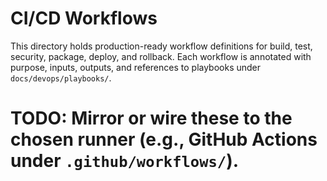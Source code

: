 # CI/CD Workflows

This directory holds production-ready workflow definitions for build, test, security, package, deploy, and rollback. Each workflow is annotated with purpose, inputs, outputs, and references to playbooks under `docs/devops/playbooks/`.

# TODO: Mirror or wire these to the chosen runner (e.g., GitHub Actions under `.github/workflows/`).